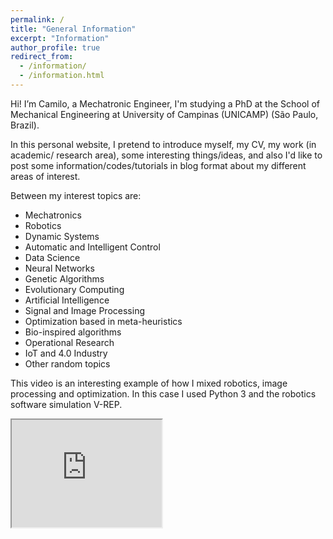 ```yaml
---
permalink: /
title: "General Information"
excerpt: "Information"
author_profile: true
redirect_from: 
  - /information/
  - /information.html
---
```


Hi! I’m Camilo, a Mechatronic Engineer, I'm studying a PhD at the School of Mechanical Engineering at University of Campinas (UNICAMP) (São Paulo, Brazil).

In this personal website, I pretend to introduce myself, my CV, my work (in academic/ research area), some interesting things/ideas, and also I'd like to post some information/codes/tutorials in blog format about my different areas of interest.

Between my interest topics are:
  * Mechatronics
  * Robotics
  * Dynamic Systems
  * Automatic and Intelligent Control
  * Data Science
  * Neural Networks
  * Genetic Algorithms
  * Evolutionary Computing
  * Artificial Intelligence
  * Signal and Image Processing
  * Optimization based in meta-heuristics
  * Bio-inspired algorithms
  * Operational Research
  * IoT and 4.0 Industry
  * Other random topics
  
 This video is an interesting example of how I mixed robotics, image processing and optimization. In this case I used  Python 3 and the robotics software simulation V-REP.
 
<html>
<body>
<iframe width="240" height="172" src="https://www.youtube.com/embed/eBD8MeGVFI8">
</iframe>
<br/>
</body>
</html>
